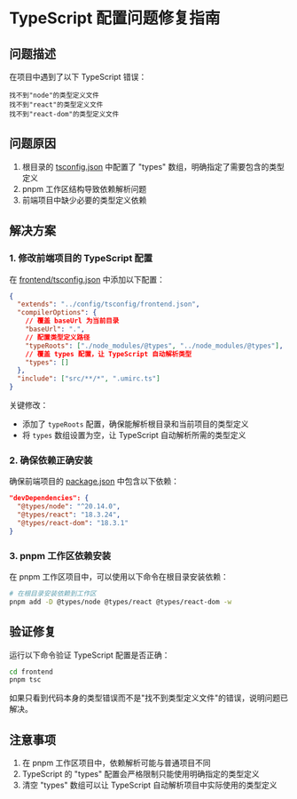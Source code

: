 # TypeScript 配置问题修复指南

## 问题描述

在项目中遇到了以下 TypeScript 错误：

```
找不到"node"的类型定义文件
找不到"react"的类型定义文件
找不到"react-dom"的类型定义文件
```

## 问题原因

1. 根目录的 [tsconfig.json](file:///e:/YSY/UG/tsconfig.json) 中配置了 "types" 数组，明确指定了需要包含的类型定义
2. pnpm 工作区结构导致依赖解析问题
3. 前端项目中缺少必要的类型定义依赖

## 解决方案

### 1. 修改前端项目的 TypeScript 配置

在 [frontend/tsconfig.json](file:///e:/YSY/UG/frontend/tsconfig.json) 中添加以下配置：

```json
{
  "extends": "../config/tsconfig/frontend.json",
  "compilerOptions": {
    // 覆盖 baseUrl 为当前目录
    "baseUrl": ".",
    // 配置类型定义路径
    "typeRoots": ["./node_modules/@types", "../node_modules/@types"],
    // 覆盖 types 配置，让 TypeScript 自动解析类型
    "types": []
  },
  "include": ["src/**/*", ".umirc.ts"]
}
```

关键修改：

- 添加了 `typeRoots` 配置，确保能解析根目录和当前项目的类型定义
- 将 `types` 数组设置为空，让 TypeScript 自动解析所需的类型定义

### 2. 确保依赖正确安装

确保前端项目的 [package.json](file:///e:/YSY/UG/frontend/package.json) 中包含以下依赖：

```json
"devDependencies": {
  "@types/node": "^20.14.0",
  "@types/react": "18.3.24",
  "@types/react-dom": "18.3.1"
}
```

### 3. pnpm 工作区依赖安装

在 pnpm 工作区项目中，可以使用以下命令在根目录安装依赖：

```bash
# 在根目录安装依赖到工作区
pnpm add -D @types/node @types/react @types/react-dom -w
```

## 验证修复

运行以下命令验证 TypeScript 配置是否正确：

```bash
cd frontend
pnpm tsc
```

如果只看到代码本身的类型错误而不是"找不到类型定义文件"的错误，说明问题已解决。

## 注意事项

1. 在 pnpm 工作区项目中，依赖解析可能与普通项目不同
2. TypeScript 的 "types" 配置会严格限制只能使用明确指定的类型定义
3. 清空 "types" 数组可以让 TypeScript 自动解析项目中实际使用的类型定义
